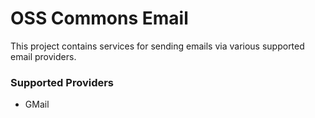 OSS Commons Email
==
This project contains services for sending emails via various supported email providers.

### Supported Providers
* GMail
